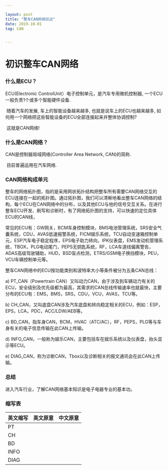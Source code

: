 ```yaml
---

layout: post
title: "整车CAN网络综述"
date: 2019-10-01
tag: CAN


---
```

# 初识整车CAN网络



### 什么是ECU？

 ECU(Electronic ControlUnit）电子控制单元，是汽车专用微机控制器, 一个ECU一般负责1个或多个智能硬件设备.

​     随着汽车的发展, 车上的智能设备越来越多, 也就是说车上的ECU也越来越多, 如何用一个网络把这些智能设备的ECU全部连接起来并整体协调控制?

​      这就是CAN网络!

### 什么是CAN网络？

CAN是控制器局域网络(Controller Area Network, CAN)的简称.

​    目前普遍运用在汽车网络.

### CAN网络构成单元

整车的网络拓扑图，指的是采用网状拓扑结构把整车所有需要CAN网络交互的ECU连接在一起的拓扑图。通过拓扑图，我们可以清晰地看出整车CAN网络的结构，每个ECU在CAN网络中的分布，以及其他ECU与他的信号交互关系。在进行整车ECU开发、刷写和诊断时，有了网络拓扑图的支持，可以快速的定位具体ECU的CAN线，

常见的ECU有：GW网关，BCM车身控制模块，BMS电池管理系统，SRS安全气囊系统，CDU，AVAS低速报警系统，FICM娱乐系统，TCU自动变速箱控制单元，ESP汽车电子稳定程序，EPS电子助力转向，IPK仪表盘，EMS发动机管理系统，TBOX，PLG电动尾门，PEPS无钥匙系统，RF，LCA车道线偏离警告，ADAS高级驾驶辅助，HUD，BSD盲点检测，ETRS/GSM电子换挡模块，PEU，VCU车辆控制单元等。

整车CAN网络中的ECU按功能类别和波特率大小等条件被分为五条CAN总线：

a)     PT_CAN（Powertrain CAN）又叫动力CAN，由于涉及到车辆动力有关的ECU，安全级别及优先级都为最高，其需求的CAN总线传输速率也就最快，主要分布的ECU有：EMS，BMS，SRS，CDU，VCU，AVAS，TCU等。

b)     CH_CAN，又叫底盘CAN涉及汽车底盘和转向稳定相关的ECU，例如：ESP，EPS，LCA，PDC，ACC/LDW/AEB等。

c)     BD_CAN，指车身CAN，BCM，HVAC（ATC/AC），RF，PEPS，PLG等与车身有关的电子信息传输在此CAN上传输。

d)     INFO_CAN，一般称为娱乐CAN，主要包括车在娱乐系统以及仪表盘，抬头显示等ECU。

e)     DIAG_CAN，称为诊断CAN，Tbox以及诊断相关的报文通讯会在此CAN上传输。

### 总结

进入汽车行业，了解CAN网络基本知识是电子电器专业的基本功。

### 缩写表

| 英文缩写 | 英文原意 | 中文原意 |
| -------- | -------- | -------- |
| PT       |          |          |
| CH       |          |          |
| BD       |          |          |
| INFO     |          |          |
| DIAG     |          |          |